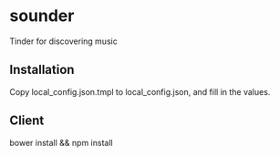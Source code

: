 sounder
=======

Tinder for discovering music


Installation
------------

Copy local_config.json.tmpl to local_config.json, and fill in the values.



Client
------

bower install && npm install
